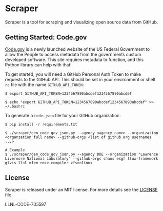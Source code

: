 # Scraper

Scraper is a tool for scraping and visualizing open source data from GitHub.

## Getting Started: Code.gov

[Code.gov](https://code.gov) is a newly launched website of the US Federal
Government to allow the People to access metadata from the governments custom
developed software. This site requires metadata to function, and this Python
library can help with that!

To get started, you will need a GitHub Personal Auth Token to make requests to
the GitHub API. This should be set in your environment or shell ``rc`` file with
the name ``GITHUB_API_TOKEN``:

    $ export GITHUB_API_TOKEN=1234567890abcdef1234567890abcdef

    $ echo "export GITHUB_API_TOKEN=1234567890abcdef1234567890abcdef" >> ~/.bashrc


To generate a ``code.json`` file for your GitHub organization:

    $ pip install -r requirements.txt

    $ ./scraper/gen_code_gov_json.py --agency <agency_name> --organization <organzation full name> --github-orgs <list of github org usernames ...>

    # Example
    $ ./scraper/gen_code_gov_json.py --agency DOE --organization "Lawrence Livermore National Laboratory" --github-orgs chaos esgf flux-framework glvis llnl mfem rose-compiler zfsonlinux


## License

Scraper is released under an MIT license. For more details see the
[LICENSE](/LICENSE) file.

LLNL-CODE-705597
